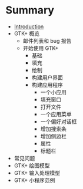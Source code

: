 # Summary

* [Introduction](README.md)
* GTK+ 概览
   * 邮件列表和 bug 报告
   * 开始使用 GTK+
       * 基础
       * 填充
       * 绘制
       * 构建用户界面
       * 构建应用程序
           * 一个小应用
           * 填充窗口
           * 打开文件
           * 一个应用菜单
           * 一个偏好对话框
           * 增加搜索条
           * 增加侧边栏
           * 属性
           * 标题栏
* 常见问题
* GTK+ 绘图模型
* GTK+ 输入处理模型
* GTK+ 小程序范例

